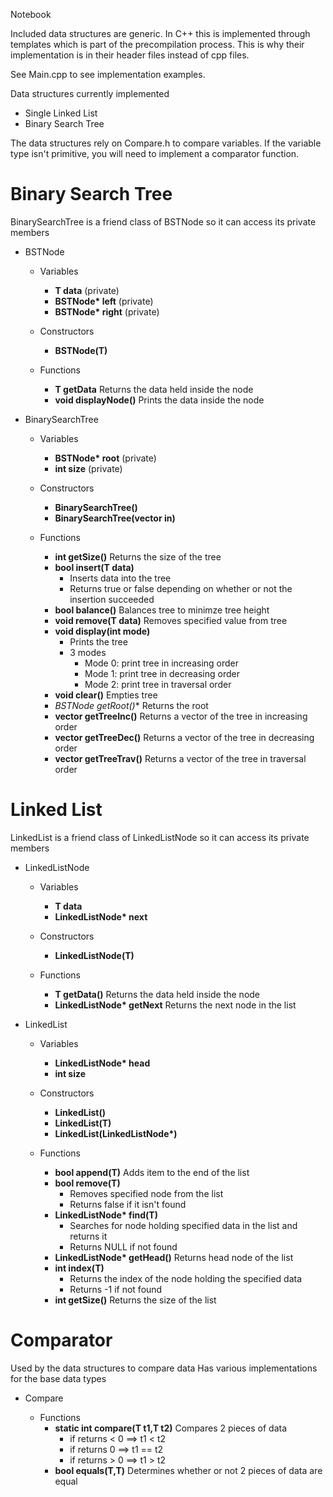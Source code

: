 Notebook

Included data structures are generic.  In C++ this is implemented through templates which is part of the precompilation process.  This is why their implementation is in their header files instead of cpp files.

See Main.cpp to see implementation examples.

Data structures currently implemented
- Single Linked List
- Binary Search Tree

The data structures rely on Compare.h to compare variables.  If the variable type isn't primitive, you will need to implement a comparator function.
    

# Binary Search Tree
BinarySearchTree<T> is a friend class of BSTNode so it can access its private members

- BSTNode<T>
	- Variables
		- **T data** (private)
		- **BSTNode<T>\* left** (private)
		- **BSTNode<T>\* right** (private)
	
	- Constructors
		- **BSTNode<T>(T)** 

	- Functions 
		- **T getData** Returns the data held inside the node
		- **void displayNode()** Prints the data inside the node


- BinarySearchTree<T>
	- Variables
		- **BSTNode<T>\* root** (private)
		- **int size** (private)
		
	- Constructors
		- **BinarySearchTree<T>()**
		- **BinarySearchTree<T>(vector<T> in)**
		
	- Functions
		- **int getSize()**
			Returns the size of the tree
		- **bool insert(T data)**
			- Inserts data into the tree
			- Returns true or false depending on whether or not the insertion succeeded
		- **bool balance()**
			Balances tree to minimze tree height
		- **void remove(T data)**
			Removes specified value from tree 
		- **void display(int mode)**
			- Prints the tree
			- 3 modes 
				- Mode 0: print tree in increasing order
				- Mode 1: print tree in decreasing order
				- Mode 2: print tree in traversal order   
		- **void clear()**
			Empties tree
		- **BSTNode<T>* getRoot()**
			Returns the root			
		- **vector<T> getTreeInc()**
			Returns a vector of the tree in increasing order
		- **vector<T> getTreeDec()**
			Returns a vector of the tree in decreasing order
		- **vector<T> getTreeTrav()**
			Returns a vector of the tree in traversal order


		
# Linked List
LinkedList<T> is a friend class of LinkedListNode so it can access its private members

- LinkedListNode<T>
	- Variables
		- **T data**
		- **LinkedListNode<T>\* next**
	
	- Constructors
		- **LinkedListNode<T>(T)**
	
	- Functions
		- **T getData()** Returns the data held inside the node
		- **LinkedListNode<T>\* getNext** Returns the next node in the list  

- LinkedList<T>
	- Variables
		- **LinkedListNode<T>\* head**
		- **int size**

	- Constructors
		- **LinkedList<T>()**
        - **LinkedList<T>(T)**
        - **LinkedList<T>(LinkedListNode<T>*)**

	- Functions
		- **bool append(T)** Adds item to the end of the list
		- **bool remove(T)** 
			- Removes specified node from the list
			- Returns false if it isn't found
		- **LinkedListNode<T>\* find(T)** 
			- Searches for node holding specified data in the list and returns it
			- Returns NULL if not found
		- **LinkedListNode<T>\* getHead()** Returns head node of the list
		- **int index(T)** 
			- Returns the index of the node holding the specified data 
			- Returns -1 if not found
		- **int getSize()** Returns the size of the list

# Comparator
Used by the data structures to compare data
Has various implementations for the base data types

- Compare<T>
	- Functions
		- **static int compare(T t1,T t2)** Compares 2 pieces of data
			- if returns < 0 ==> t1 < t2
			- if returns 0 ==> t1 == t2
			- if returns > 0 ==> t1 > t2 
		- **bool equals(T,T)** Determines whether or not 2 pieces of data are equal

